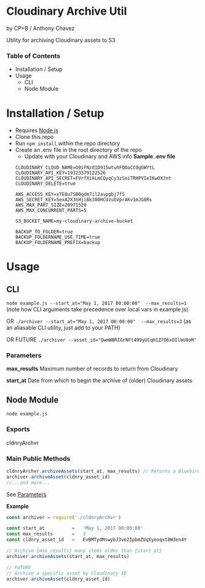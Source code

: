 # Cloudinary Archive Util
by CP+B / Anthony Chavez

Utility for archiving Cloudinary assets to S3

### Table of Contents
<!-- MarkdownTOC -->

- Installation / Setup
- Usage
  - CLI
  - Node Module

<!-- /MarkdownTOC -->



# Installation / Setup

- Requires [Node.js](http://www.nodejs.com)
- Clone this repo
- Run `npm install` within the repo directory
- Create an .env file in the root directory of the repo
  - Update with your Cloudinary and AWS info
  **Sample .env file**
  ```
  CLOUDINARY_CLOUD_NAME=O0iFNzd1D915wtuhFQOaCCOgGWYtL
  CLOUDINARY_API_KEY=19323379122526
  CLOUDINARY_API_SECRET=FVrfXikLmCQyqCy3zSoiTRHPVIeIKwOXJnt
  CLOUDINARY_DELETE=true

  AWS_ACCESS_KEY=xTE8u7SB0qdm7il2avpgbj7fS
  AWS_SECRET_KEY=5exA2X3nHjiBk380HCUzubVprAKv1mJG8Rs
  AWS_MAX_PART_SIZE=20971520
  AWS_MAX_CONCURRENT_PARTS=5

  S3_BUCKET_NAME=my-cloudinary-archive-bucket

  BACKUP_TO_FOLDER=true
  BACKUP_FOLDERNAME_USE_TIME=true
  BACKUP_FOLDERNAME_PREFIX=backup
  ```



# Usage


## CLI

```node example.js --start_at="May 1, 2017 00:00:00"  --max_results=1```
(note how CLI arguments take precedence over local vars in example.js)

OR
```./archiver --start_at="May 1, 2017 00:00:00"  --max_results=3```
(as an aliasable CLI utility, just add to your PATH)

OR
FUTURE
```./archiver --asset_id="QwmWBRIGrNFt499yUCqH1Z7O6xOIlbU8oM"```

### Parameters

**max_results**
Maximum number of records to return from Cloudinary

**start_at**
Date from which to begin the archive of (older) Cloudinary assets


## Node Module

```node example.js```

### Exports
cldnryArchvr

### Main Public Methods
```javascript
cldnryArchvr.archiveAssets(start_at, max_results) // Returns a Bluebird promise
archiver.archiveAsset(cldnry_asset_id)
//...and more...
```
See [Parameters](#parameters)

**Example**
```javascript
const archiver = require('./cldnryArchvr')

const start_at          =   'May 1, 2017 00:00:00'
const max_results       =   3
const cldnry_asset_id   =   EvBMTydMswybJ3ve2IpbmZUqXyeoqxt8W3en4Y

// Archive {max_results} many items older than {start_at}
archiver.archiveAssets(start_at, max_results)

// FUTURE
// Archive a specific asset by Cloudinary ID
archiver.archiveAsset(cldnry_asset_id)
```
